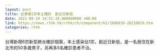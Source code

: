 ```yaml
---
layout: post
title: 台灣增1宗本土確診　創近日新低
date: 2021-08-19 14:51:19.000000000 +08:00
link: https://news.rthk.hk/rthk/ch/component/k2/1606639-20210819.htm
categories: rthk
---
```


台灣新增6宗新型肺炎確診個案，本土感染佔1宗，創近日新低，是一名居住在新北市的50多歲男子，另再多5名確診患者不治。
